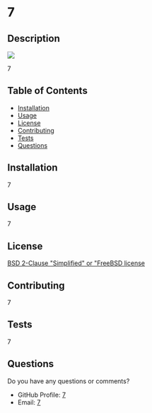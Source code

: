 <h1>7</h1><h2>Description</h2><p><a href='https://opensource.org/licenses/BSD-2-Clause' target='_blank'><img src='https://img.shields.io/badge/BSD-2%20Clause%20"Simplified"%20or%20"FreeBSD%20license%20-Blue'></a></p><p>7</p><h2>Table of Contents</h2><ul><li><a href='#installation'>Installation</a></li><li><a href='#usage'>Usage</a></li><li><a href='#license'>License</a></li><li><a href='#contributing'>Contributing</a></li><li><a href='#tests'>Tests</a></li><li><a href='#questions'>Questions</a></li></ul><h2 id='installation'>Installation</h2><p>7</p><h2 id='usage'>Usage</h2><p>7</p><h2 id='license'>License</h2><p><a href='https://opensource.org/licenses/BSD-2-Clause' target='_blank'>BSD 2-Clause "Simplified" or "FreeBSD license</a></p><h2 id='contributing'>Contributing</h2><p>7</p><h2 id='tests'>Tests</h2><p>7</p><h2 id='questions'>Questions</h2><p>Do you have any questions or comments?</p><ul><li>GitHub Profile: <a href='https://github.com/7'>7</a></li><li>Email: <a href='mailto: 7'>7</a></li></ul>